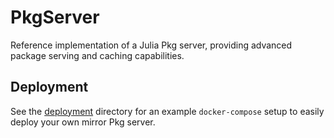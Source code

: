 # PkgServer

Reference implementation of a Julia Pkg server, providing advanced package serving and caching capabilities.

## Deployment

See the [deployment](deployment) directory for an example `docker-compose` setup to easily deploy your own mirror Pkg server.
